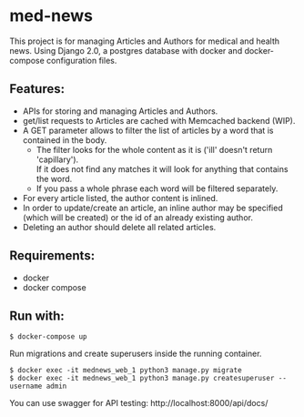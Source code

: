 # med-news

This project is for managing Articles and Authors for medical and health news.
Using Django 2.0, a postgres database with docker and docker-compose configuration files.

## Features:

  - APIs for storing and managing Articles and Authors.
  - get/list requests to Articles are cached with Memcached backend (WIP).
  - A GET parameter allows to filter the list of articles by a word that is contained in the body.
    - The filter looks for the whole content as it is ('ill' doesn't return 'capillary').    
        If it does not find any matches it will look for anything that contains the word.
    - If you pass a whole phrase each word will be filtered separately.
  - For every article listed, the author content is inlined.
  - In order to update/create an article, an inline author may be specified (which will be created) or the id of an already existing author.
  - Deleting an author should delete all related articles.

## Requirements:

  - docker
  - docker compose

## Run with:

    $ docker-compose up

Run migrations and create superusers inside the running container.

    $ docker exec -it mednews_web_1 python3 manage.py migrate
    $ docker exec -it mednews_web_1 python3 manage.py createsuperuser --username admin

You can use swagger for API testing: http://localhost:8000/api/docs/